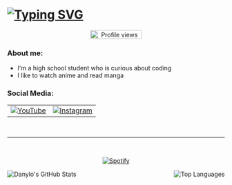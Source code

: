 # <a href="https://git.io/typing-svg"><img src="https://readme-typing-svg.demolab.com?font=Fira+Code&size=55&duration=4000&pause=250&color=2148B8&center=true&vCenter=true&width=1300&height=140&lines=Hello;My+name+is+Danylo" alt="Typing SVG" /></a>
<p align="center">
  <img src="https://komarev.com/ghpvc/?username=danylo8&color=blueviolet&style=flat-square&label=Profile+Views" alt="Profile views" width="120" height="20">
</p>

### About me:
- I'm a high school student who is curious about coding
- I like to watch anime and read manga


### Social Media:


  <table>
    <tr>
      <td align="center">
        <a href="https://www.youtube.com/@dannylol4028" target="_blank">
          <img src="https://img.shields.io/badge/YouTube-red?style=for-the-badge&logo=youtube&logoColor=white" alt="YouTube">
        </a>
      </td>
      <td align="center">
        <a href="https://www.instagram.com/dannnny21/" target="_blank">
          <img src="https://img.shields.io/badge/Instagram-%23E4405F?style=for-the-badge&logo=instagram&logoColor=white" alt="Instagram">
        </a>
    </tr>
  </table>
</div>
<br>
  
---

  &nbsp;<div align="center">
  [![Spotify](https://novatorem-up1y-cloudydans-projects.vercel.app/api/spotify?background_color=0d1117&border_color=ffffff)](https://open.spotify.com/user/funny2244)
</div>

  <img align="left" alt="Danylo's GitHub Stats" src="https://github-readme-stats.vercel.app/api?username=danylo8&show_icons=true&theme=radical" />


<td>
        <img src="https://github-readme-stats.vercel.app/api/top-langs/?username=danylo8&hide=html&hide_border=true&layout=compact&langs_count=8&theme=radical" align="right" alt="Top Languages">  
    </td>
    
</details>

[youtube]: https://youtube.com/dannylol4028
[instagram]: https://instagram.com/dannnny21
